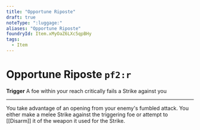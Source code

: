 ```yaml
---
title: "Opportune Riposte"
draft: true
noteType: ":luggage:"
aliases: "Opportune Riposte"
foundryId: Item.xMyOaZ6LXc5qpBHy
tags:
  - Item
---
```


# Opportune Riposte `pf2:r`

**Trigger** A foe within your reach critically fails a Strike against you

* * *

You take advantage of an opening from your enemy's fumbled attack. You either make a melee Strike against the triggering foe or attempt to [[Disarm]] it of the weapon it used for the Strike.
